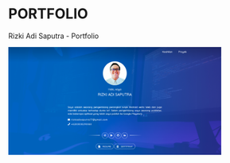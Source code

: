 <h1>PORTFOLIO</h1>
<p>Rizki Adi Saputra - Portfolio</p>
<img src="images/readme_banner.png" width="85%"/>
